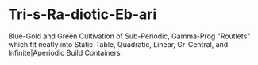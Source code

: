 # Tri-s-Ra-diotic-Eb-ari
Blue-Gold and Green Cultivation of Sub-Periodic, Gamma-Prog "Routlets" which fit neatly into Static-Table, Quadratic, Linear, Gr-Central, and Infinite|Aperiodic Build Containers
